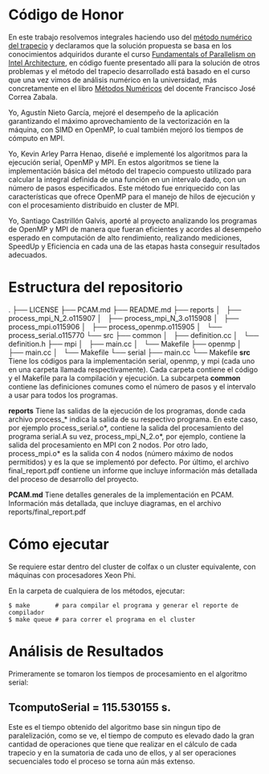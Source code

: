 # Código de Honor

En este trabajo resolvemos integrales haciendo uso del [método numérico del trapecio](https://www.geogebra.org/m/qfsWGKKp) y declaramos que la solución propuesta se basa en los conocimientos adquiridos durante el curso [Fundamentals of Parallelism on Intel Architecture](https://www.coursera.org/learn/parallelism-ia/), en código fuente presentado allí para la solución de otros problemas y el método del trapecio desarrollado está basado en el curso que una vez vimos de análisis numérico en la universidad, más concretamente en el libro [Métodos Numéricos](http://www.eafit.edu.co/cultura-eafit/fondo-editorial/colecciones/Paginas/metodos-numericos.aspx) del docente Francisco José Correa Zabala.

Yo, Agustín Nieto García, mejoré el desempeño de la aplicación garantizando el máximo aprovechamiento de la vectorización en la máquina, con SIMD en OpenMP, lo cual también mejoró los tiempos de cómputo en MPI.

Yo, Kevin Arley Parra Henao, diseñé e implementé los algoritmos para la ejecución serial, OpenMP y MPI. En estos algoritmos se tiene la implementación básica del método del trapecio compuesto utilizado para calcular la integral definida de una función en un intervalo dado, con un número de pasos especificados. Este método fue enriquecido con las características que ofrece OpenMP para el manejo de hilos de ejecución y con el procesamiento distribuido en cluster de MPI.

Yo, Santiago Castrillón Galvis, aporté al proyecto analizando los programas de OpenMP y MPI de manera que fueran eficientes y acordes al desempeño esperado en computación de alto rendimiento, realizando mediciones, SpeedUp y Eficiencia en cada una de las etapas hasta conseguir resultados adecuados.

# Estructura del repositorio

.
├── LICENSE
├── PCAM.md
├── README.md
├── reports
│   ├── process_mpi_N_2.o115907
│   ├── process_mpi_N_3.o115908
│   ├── process_mpi.o115906
│   ├── process_openmp.o115905
│   └── process_serial.o115770
└── src
    ├── common
    │   ├── definition.cc
    │   └── definition.h
    ├── mpi
    │   ├── main.cc
    │   └── Makefile
    ├── openmp
    │   ├── main.cc
    │   └── Makefile
    └── serial
        ├── main.cc
        └── Makefile
**src** Tiene los códigos para la implementación serial, openmp, y mpi (cada uno en una carpeta llamada respectivamente). Cada carpeta contiene el código y el Makefile para la compilación y ejecución. La subcarpeta **common** contiene las definiciones comunes como el número de pasos y el intervalo a usar para todos los programas.

**reports** Tiene las salidas de la ejecución de los programas, donde cada archivo process_* indica la salida de su respectivo programa. En este caso, por ejemplo process_serial.o*, contiene la salida del procesamiento del programa serial.A su vez, process_mpi_N_2.o*, por ejemplo, contiene la salida del procesamiento en MPI con 2 nodos. Por otro lado, process_mpi.o* es la salida con 4 nodos (número máximo de nodos permitidos) y es la que se implementó por defecto. Por último, el archivo final_report.pdf contiene un informe que incluye información  más detallada del proceso de desarrollo del proyecto.

**PCAM.md** Tiene detalles generales de la implementación en PCAM. Información más detallada, que incluye diagramas, en el archivo reports/final_report.pdf

# Cómo ejecutar

Se requiere estar dentro del cluster de colfax o un cluster equivalente, con máquinas con procesadores Xeon Phi.

En la carpeta de cualquiera de los métodos, ejecutar:

    $ make       # para compilar el programa y generar el reporte de compilador
    $ make queue # para correr el programa en el cluster

# Análisis de Resultados

Primeramente se tomaron los tiempos de procesamiento en el algoritmo serial:

## TcomputoSerial = 115.530155 s.

Este es el tiempo obtenido del algoritmo base sin ningun tipo de paralelización, como se ve, el tiempo de computo es elevado dado la gran cantidad de operaciones que tiene que realizar en el cálculo de cada trapecio y en la sumatoria de cada uno de ellos, y al ser operaciones secuenciales todo el proceso se torna aún más extenso.

